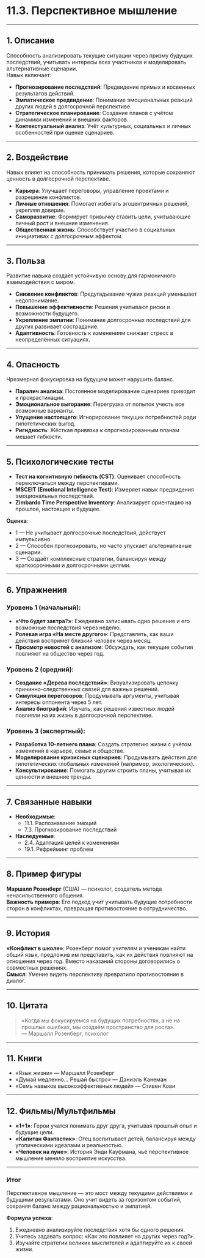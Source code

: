 # 11.3. Перспективное мышление

---

## 1. Описание  
Способность анализировать текущие ситуации через призму будущих последствий, учитывать интересы всех участников и моделировать альтернативные сценарии.  
Навык включает:  
- **Прогнозирование последствий**: Предвидение прямых и косвенных результатов действий.  
- **Эмпатическое предвидение**: Понимание эмоциональных реакций других людей в долгосрочной перспективе.  
- **Стратегическое планирование**: Создание планов с учётом динамики изменений и внешних факторов.  
- **Контекстуальный анализ**: Учёт культурных, социальных и личных особенностей при оценке сценариев.  

---

## 2. Воздействие  
Навык влияет на способность принимать решения, которые сохраняют ценность в долгосрочной перспективе.  
- **Карьера**: Улучшает переговоры, управление проектами и разрешение конфликтов.  
- **Личные отношения**: Помогает избегать эгоцентричных решений, укрепляя доверие.  
- **Саморазвитие**: Формирует привычку ставить цели, учитывающие личный рост и внешние изменения.  
- **Общественная жизнь**: Способствует участию в социальных инициативах с долгосрочным эффектом.  

---

## 3. Польза  
Развитие навыка создаёт устойчивую основу для гармоничного взаимодействия с миром.  
- **Снижение конфликтов**: Предугадывание чужих реакций уменьшает недопонимание.  
- **Повышение эффективности**: Решения учитывают риски и возможности будущего.  
- **Укрепление эмпатии**: Понимание долгосрочных последствий для других развивает сострадание.  
- **Адаптивность**: Готовность к изменениям снижает стресс в неопределённых ситуациях.  

---

## 4. Опасность  
Чрезмерная фокусировка на будущем может нарушить баланс.  
- **Паралич анализа**: Постоянное моделирование сценариев приводит к прокрастинации.  
- **Эмоциональное выгорание**: Перегрузка от попыток учесть все возможные варианты.  
- **Упущение настоящего**: Игнорирование текущих потребностей ради гипотетических выгод.  
- **Ригидность**: Жёсткая привязка к спрогнозированным планам мешает гибкости.  

---

## 5. Психологические тесты  
- **Тест на когнитивную гибкость (CST)**: Оценивает способность переключаться между перспективами.  
- **MSCEIT (Emotional Intelligence Test)**: Измеряет навык предвидения эмоциональных последствий.  
- **Zimbardo Time Perspective Inventory**: Анализирует ориентацию на прошлое, настоящее и будущее.  

**Оценка**:  
- 1 — Не учитывает долгосрочные последствия, действует импульсивно.  
- 2 — Способен прогнозировать, но часто упускает альтернативные сценарии.  
- 3 — Создаёт комплексные стратегии, балансируя между краткосрочными и долгосрочными целями.  

---

## 6. Упражнения  

### Уровень 1 (начальный):  
- **«Что будет завтра?»**: Ежедневно записывать одно решение и его возможные последствия через неделю.  
- **Ролевая игра «На месте другого»**: Представлять, как ваши действия воспримет близкий человек через месяц.  
- **Просмотр новостей с анализом**: Обсуждать, как текущие события повлияют на общество через год.  

### Уровень 2 (средний):  
- **Создание «Дерева последствий»**: Визуализировать цепочку причинно-следственных связей для важных решений.  
- **Симуляция переговоров**: Продумывать аргументы, учитывая интересы оппонента через 5 лет.  
- **Анализ биографий**: Изучать, как решения известных людей повлияли на их жизнь в долгосрочной перспективе.  

### Уровень 3 (экспертный):  
- **Разработка 10-летнего плана**: Создать стратегию жизни с учётом изменений в карьере, семье и обществе.  
- **Моделирование кризисных сценариев**: Продумывать действия для гипотетических глобальных изменений (например, экологических).  
- **Консультирование**: Помогать другим строить планы, учитывая их ценности и внешние тренды.  

---

## 7. Связанные навыки  
- **Необходимые**:  
  - 11.1. Распознавание эмоций  
  - 7.3. Прогнозирование последствий  
- **Наследуемые**:  
  - 2.4. Адаптация целей к изменениям  
  - 19.1. Рефрейминг проблем  

---

## 8. Пример фигуры  
**Маршалл Розенберг** (США) — психолог, создатель метода ненасильственного общения.  
**Важность примера**: Его подход учит учитывать будущие потребности сторон в конфликтах, превращая противостояние в сотрудничество.  

---

## 9. История  
**«Конфликт в школе»**: Розенберг помог учителям и ученикам найти общий язык, предложив им представить, как их действия повлияют на отношения через год. Вместо наказаний стороны договорились о совместных решениях.  
**Смысл**: Умение видеть перспективу превратило противостояние в диалог.  

---

## 10. Цитата  
> «Когда мы фокусируемся на будущих потребностях, а не на прошлых ошибках, мы создаём пространство для роста».  
> — Маршалл Розенберг, психолог  

---

## 11. Книги  
- «Язык жизни» — Маршалл Розенберг  
- «Думай медленно… Решай быстро» — Даниэль Канеман  
- «Семь навыков высокоэффективных людей» — Стивен Кови  

---

## 12. Фильмы/Мультфильмы  
- **«1+1»**: Герои учатся понимать друг друга, учитывая прошлый опыт и будущие цели.  
- **«Капитан Фантастик»**: Отец воспитывает детей, балансируя между утопическими идеалами и реальностью.  
- **«Человек на луне»**: История Энди Кауфмана, чьё перспективное мышление меняло восприятие искусства.  

---

### **Итог**  
Перспективное мышление — это мост между текущими действиями и будущими результатами. Оно учит видеть за горизонтом событий, сохраняя баланс между рациональностью и эмпатией.  

**Формула успеха**:  
1. Ежедневно анализируйте последствия хотя бы одного решения.  
2. Учитесь задавать вопрос: «Как это повлияет на других через год?».  
3. Изучайте стратегии великих мыслителей и адаптируйте их к своей жизни.
